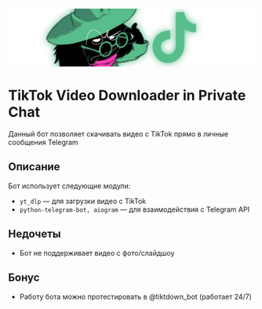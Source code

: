 ![Screenshot](botimage.jpg)

# TikTok Video Downloader in Private Chat
Данный бот позволяет скачивать видео с TikTok прямо в личные сообщения Telegram

## Описание

Бот использует следующие модули:
- `yt_dlp` — для загрузки видео с TikTok
- `python-telegram-bot, aiogram` — для взаимодействия с Telegram API

## Недочеты

- Бот не поддерживает видео с фото/слайдшоу

## Бонус

- Работу бота можно протестировать в @tiktdown_bot (работает 24/7)
